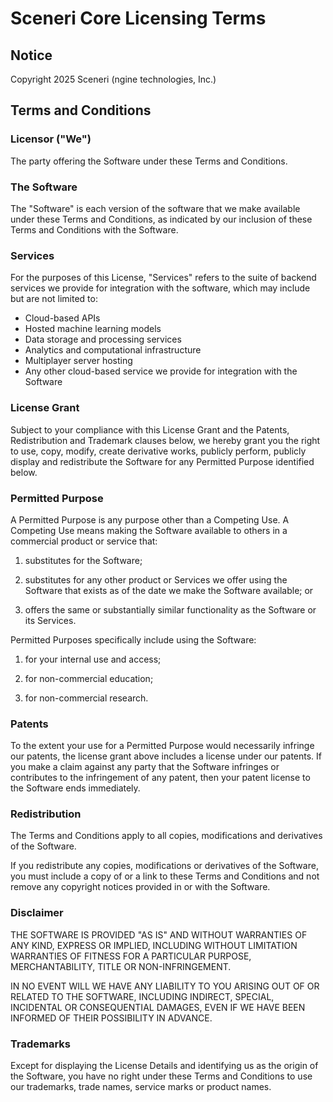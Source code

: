 # Sceneri Core Licensing Terms

## Notice

Copyright 2025 Sceneri (ngine technologies, Inc.)

## Terms and Conditions

### Licensor ("We")

The party offering the Software under these Terms and Conditions.

### The Software

The "Software" is each version of the software that we make available under
these Terms and Conditions, as indicated by our inclusion of these Terms and
Conditions with the Software.

### Services

For the purposes of this License, "Services" refers to the suite of backend services we provide for integration with the software, which may include but are not limited to:

- Cloud-based APIs
- Hosted machine learning models
- Data storage and processing services
- Analytics and computational infrastructure
- Multiplayer server hosting
- Any other cloud-based service we provide for integration with the Software

### License Grant

Subject to your compliance with this License Grant and the Patents,
Redistribution and Trademark clauses below, we hereby grant you the right to
use, copy, modify, create derivative works, publicly perform, publicly display
and redistribute the Software for any Permitted Purpose identified below.

### Permitted Purpose

A Permitted Purpose is any purpose other than a Competing Use. A Competing Use
means making the Software available to others in a commercial product or
service that:

1. substitutes for the Software;

2. substitutes for any other product or Services  we offer using the Software
   that exists as of the date we make the Software available; or

3. offers the same or substantially similar functionality as the Software or its Services.

Permitted Purposes specifically include using the Software:

1. for your internal use and access;

2. for non-commercial education;

3. for non-commercial research.

### Patents

To the extent your use for a Permitted Purpose would necessarily infringe our
patents, the license grant above includes a license under our patents. If you
make a claim against any party that the Software infringes or contributes to
the infringement of any patent, then your patent license to the Software ends
immediately.

### Redistribution

The Terms and Conditions apply to all copies, modifications and derivatives of
the Software.

If you redistribute any copies, modifications or derivatives of the Software,
you must include a copy of or a link to these Terms and Conditions and not
remove any copyright notices provided in or with the Software.

### Disclaimer

THE SOFTWARE IS PROVIDED "AS IS" AND WITHOUT WARRANTIES OF ANY KIND, EXPRESS OR
IMPLIED, INCLUDING WITHOUT LIMITATION WARRANTIES OF FITNESS FOR A PARTICULAR
PURPOSE, MERCHANTABILITY, TITLE OR NON-INFRINGEMENT.

IN NO EVENT WILL WE HAVE ANY LIABILITY TO YOU ARISING OUT OF OR RELATED TO THE
SOFTWARE, INCLUDING INDIRECT, SPECIAL, INCIDENTAL OR CONSEQUENTIAL DAMAGES,
EVEN IF WE HAVE BEEN INFORMED OF THEIR POSSIBILITY IN ADVANCE.

### Trademarks

Except for displaying the License Details and identifying us as the origin of
the Software, you have no right under these Terms and Conditions to use our
trademarks, trade names, service marks or product names.